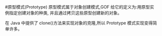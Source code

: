 #原型模式(Prototype)
原型模式属于对象创建模式,GOF 给它的定义为:用原型实例指定创建对象的种类,
并且通过拷贝这些原型创建新的对象。

在 Java 中提供了 clone()方法来实现对象的克隆,所以 Prototype 模式实现变得简单许多。